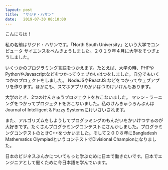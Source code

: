 ```yaml
---
layout: post
title:  "サジド・ハサン"
date:   2019-07-30 00:10:00
---
```


こんにちは！

私の名前はサジド・ハサンです。「North South University」という大学でコンピュータ サイエンスをべんきょうしました。２０１９年４月に大学をそつぎょうしました。

いくつかのプログラミング言語をつかえます。たとえば、大学の時、PHPやPythonやJavascriptなどをつかってウェブかいはつをしました。自分でもいくつかのプロェクトをしました。 NodeJSやReactJS などをつかってウェブアプリを作ります。ほかにも、スマホアプリのかいはつのけいけんもあります。

大学のとき、2つのけんきゅうプロジェクトをおこないました。 マシン・ラーニングをつかってプロジェクトをおこないました。私のけんきゅうろんぶんはJournal of Intelligent & Fuzzy Systemsにけいさいされます。

また、アルゴリズムをしようしてプログラミングのもんだいをかいけつするのが大好きです。たくさんプログラミングコンテストにさんかしました。プログラミングコンテストのときC++をつかいました。そして２００８年にBangladesh Mathematics OlympiadというコンテストでDivisional Championになりました。

日本のビジネスぶんかについてもっと学ぶために日本で働きたいです。日本でエンジニアとして働くために今日本語を学んでいます。
